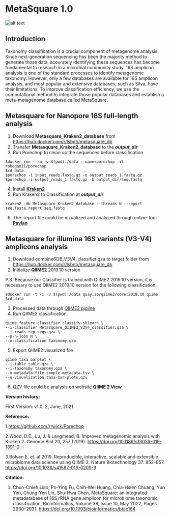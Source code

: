 # MetaSquare 1.0
![alt text](https://eln.iis.sinica.edu.tw/lims/files/users/cylin/metasquare.png)
## Introduction
Taxonomy classification is a crucial component of metagenome analysis. Since next-generation sequencing has been the majority method to generate those data, accurately identifying these sequences has become fundamental to research in a microbial community study. 16S amplicon analysis is one of the standard processes to identify metagenome taxonomy. However, only a few databases are available for 16S amplicon analysis, and most popular and extensive databases, such as Silva, have their limitations. To improve classification efficiency, we use the computational method to integrate those popular databases and establish a meta-metagenome database called MetaSquare.

## Metasquare for Nanopore 16S full-length analysis

1. Download **Metasquare_Kraken2_database** from https://hub.docker.com/r/lsbnb/metasquare_db 
2. Transfer **Metasquare_Kraken2_database** to the ***output_dir***
3. Run Porechop to clean up the sequences before classification
```
$docker run --rm -v $(pwd):/data --name=porechop -it robegan21/porechop
$cd data
$porechop -i input_reads.fastq.gz -o output_reads_1.fastq.gz
$porechop -i output_reads_1.fastq.gz -b output_dir/seq.fastq
```
4. Install [**Kraken2**](https://github.com/DerrickWood/kraken2)
5. Run Kraken2 to Classification at ***output_dir***
```
kraken2 -db Metasquare_Kraken2_database --threads N --report seq.fasta.report seq.fastq
```
6. The .report file could be vizualized and analyzed through online-tool [**Pavian**](https://github.com/fbreitwieser/pavian)
## Metasquare for illumina 16S variants (V3-V4) amplicons analysis
1. Download combine6DB_V3V4_classifier.qza to target folder from https://hub.docker.com/r/lsbnb/metasquare_db
2. Initialize **QIIME2** 2019.10 version

P.S. Because our Classifier is trained with QIIME2 2019.10 version, it is necessary to use QIIME2 2019.10 version for the following classification.
```
$docker run -t -i -v $(pwd):/data quay.io/qiime2/core:2019.10 qiime
$cd data
```
3. Processed data through [QIIME2 pipline](https://docs.qiime2.org/2021.4/tutorials/moving-pictures/)
4. Run QIIME2 clasaification
```
qiime feature-classifier classify-sklearn \
--i-classifier Metasquare_QIIME2_V3V4_classifier.qza \
--i-reads rep-seqs.qza \
--p-n-jobs N \  
--o-classification taxonomy.qza
```
5. Export QIIME2 visualized file
```
qiime taxa barplot \
--i-table table.qza \
--i-taxonomy taxonomy.qza \
--m-metadata-file sample-metadata.tsv \
--o-visualization taxa-bar-plots.qzv
```
6. QZV file could be analysis on website [**QIIME 2 View**](https://view.qiime2.org/)


**Version history:**

First Version: v1.0, 2, June, 2021

**Reference:**

1.https://github.com/rrwick/Porechop

2.Wood, D.E., Lu, J. & Langmead, B. Improved metagenomic analysis with Kraken 2. Genome Biol 20, 257 (2019). https://doi.org/10.1186/s13059-019-1891-0

3.Bolyen E, et. al 2019. Reproducible, interactive, scalable and extensible microbiome data science using QIIME 2. Nature Biotechnology 37: 852–857. https://doi.org/10.1038/s41587-019-0209-9

**Citation:**

1. Chun-Chieh Liao, Po-Ying Fu, Chih-Wei Huang, Chia-Hsien Chuang, Yun Yen, Chung-Yen Lin, Shu-Hwa Chen, MetaSquare: an integrated metadatabase of 16S rRNA gene amplicon for microbiome taxonomic classification, Bioinformatics, Volume 38, Issue 10, May 2022, Pages 2930–2931, https://doi.org/10.1093/bioinformatics/btac184

